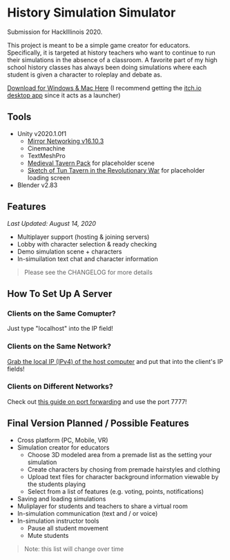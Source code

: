# History Simulation Simulator
Submission for HackIllinois 2020. 

This project is meant to be a simple game creator for educators. Specifically, it is targeted at history teachers who want to continue to run their simulations in
the absence of a classroom. A favorite part of my high school history classes has always been doing simulations where each student is given a character to roleplay and debate as.

[Download for Windows & Mac Here](https://emicb.itch.io/history-simulation-simulator) (I recommend getting the [itch.io desktop app](https://itch.io/app) since it acts as a launcher)

## Tools
* Unity v2020.1.0f1
    * [Mirror Networking v16.10.3](https://mirror-networking.com/)
    * Cinemachine
    * TextMeshPro
    * [Medieval Tavern Pack](https://assetstore.unity.com/packages/3d/props/furniture/medieval-tavern-pack-112546) for placeholder scene
    * [Sketch of Tun Tavern in the Revolutionary War](https://commons.wikimedia.org/wiki/File:Sketch_of_Tun_Tavern_in_the_Revolutionary_War.jpg) for placeholder loading screen
* Blender v2.83

## Features
_Last Updated: August 14, 2020_

* Multiplayer support (hosting & joining servers)
* Lobby with character selection & ready checking
* Demo simulation scene + characters 
* In-simuilation text chat and character information

> Please see the CHANGELOG for more details

## How To Set Up A Server
### Clients on the Same Comupter?
Just type "localhost" into the IP field!

### Clients on the Same Network?
[Grab the local IP (IPv4) of the host computer](https://www.avast.com/c-how-to-find-ip-address) and put that into the client's IP fields!

### Clients on Different Networks?
Check out [this guide on port forwarding](https://www.noip.com/support/knowledgebase/general-port-forwarding-guide/) and use the port 7777!


## Final Version Planned / Possible Features
* Cross platform (PC, Mobile, VR)
* Simulation creator for educators
    * Choose 3D modeled area from a premade list as the setting your simulation
    * Create characters by chosing from premade hairstyles and clothing
    * Upload text files for character background information viewable by the students playing
    * Select from a list of features (e.g. voting, points, notifications)
* Saving and loading simulations
* Muliplayer for students and teachers to share a virtual room
* In-simulation communication (text and / or voice)
* In-simulation instructor tools
    * Pause all student movement
    * Mute students

> Note: this list will change over time
